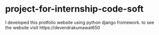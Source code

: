 # project-for-internship-code-soft
I developed this protfolio website using python django fromework. to see the website visit https://devendrakumawat650
